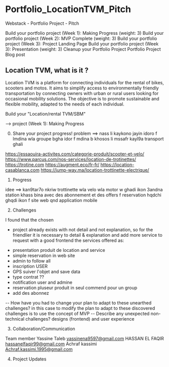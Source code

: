 # Portfolio_LocationTVM_Pitch

Webstack - Portfolio Project - Pitch

Build your portfolio project (Week 1): Making Progress (weight: 3)
Build your portfolio project (Week 2): MVP Complete (weight: 3)
Build your portfolio project (Week 3): Project Landing Page
Build your portfolio project (Week 3): Presentation (weight: 3)
Cleanup your Portfolio Project
Portfolio Project Blog post

## Location TVM, what is it ?

Location TVM is a platform for connecting individuals for the rental of bikes, scooters and motos. It aims to simplify access to environmentally friendly transportation by connecting owners with urban or rural users looking for occasional mobility solutions. The objective is to promote sustainable and flexible mobility, adapted to the needs of each individual. 

Build your "Location/rental TVM/SBM"

--> project (Week 1): Making Progress

0. Share your project progress!
   problem ==> nass li kaykono jayin idoro f lmdina wla groupe bgha idor f mdina b khosos li mssafr kayl9a transport ghali

https://essaouira-activites.com/categorie-produit/scooter-et-velo/
https://www.parcus.com/nos-services/location-de-trotinettes/
https://trotine.com
https://augment.eco/fr-fr/
https://location-casablanca.com
https://jump-way.ma/location-trottinette-electrique/

1. Progress

idee ==>
kan9tar7o nkriw trottinette wla velo wla motor w ghadi ikon 3andna station khass bina avec des abonnement et des offers f reservation hqdchi ghqdi ikon f site web qnd application mobile

2. Challenges

I found that the chosen

- project already exists with not detail and not explanation,
  so for the friendlier it is necessary to detail & explanation and add more service to request with a good frontend
  the services offered as:

* presentation produit de location and service
* simple reservation in web site
* admin to follow all
* inscription USER
* GPS suiver l'objet and save data
* type contrat ??
* notification user and admine
* reservation pluseur produit in seul commend pour un group
* add des abonnez

-- How have you had to change your plan to adapt to these unearthed challenges?
in this case to modify the plan to adapt to these discovered challenges is to use the concept of MVP
-- Describe any unexpected non-technical challenges?
designs (frontend) and user experience

3. Collaboration/Communication

Team member
Yassine Taleb yassinena9597@gmail.com
HASSAN EL FAQIR hassanelfaqir99@gmail.com
Achraf kassimi Achraf.kassimi.1995@gmail.com

4. Project Updates
